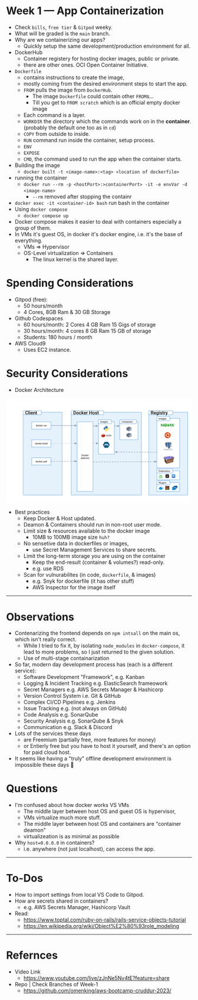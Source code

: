 # Week 1 — App Containerization
- Check `bills`, `free tier` & `Gitpod` weeky.
- What will be graded is the `main` branch.
- Why are we containerizing our apps?
	- Quickly setup the same development/production environment for all.
- DockerHub
	- Container registery for hosting docker images, public or private.
	- there are other ones. OCI Open Container Initiative.
- `Dockerfile`
	- contains instructions to create the image,
	- mostly coming from the desired environment steps to start the app.
	- `FROM` pulls the image from `DockerHub`.
		- The image `Dockerfile` could contain other `FROM`s...
		- Till you get to `FROM scratch` which is an official empty docker image
	- Each command is a layer.
	- `WORKDIR`  the directory which the commands work on in the **container**. (probably the default one too as in `cd`)
	- `COPY` from outside to inside.
	- `RUN` command run inside the container, setup process.
	- `ENV`
	- `EXPOSE`
	- `CMD`, the command used to run the app when the container starts.
- Building the image
	- `docker built -t <image-name>:<tag> <location of dockerfile>`
- running the container
	- `docker run --rm -p <hostPort>:>containerPort> -it -e envVar -d <image-name>`
		- `--rm` removed after stopping the containr
- `docker exec -it <container-id> bash` run bash in the container
- Using `docker compose`
	- `docker compose up`
- Docker compose makes it easier to deal with containers especially a group of them.
- In VMs it's guest OS, in docker it's docker engine, i.e. it's the base of everything.
	- VMs => Hypervisor
	- OS-Level virtualization => Containers
		- The linux kernel is the shared layer.
# Spending Considerations
- Gitpod (free):
	- 50 hours/month
	- 4 Cores, 8GB Ram & 30 GB Storage
- Github Codespaces
	- 60 hours/month: 2 Cores 4 GB Ram 15 Gigs of storage
	- 30 hours/month: 4 cores 8 GB Ram 15 GB of storage
	- Students: 180 hours / month
- AWS Cloud9
	- Uses EC2 instance.
# Security Considerations
- Docker Architecture

![docker architecutre](assets/week-1-docker-architecture.svg)

- Best practices
	- Keep Docker & Host updated.
	- Deamon & Containers should run in non-root user mode.
	- Limit size & resources available to the docker image
		-  10MB to 100MB image size `huh?`
	- No sensetive data in dockerfiles or images,
		- use Secret Management Services to share secrets.
	- Limit the long-term storage you are using on the container
		- Keep the end-result (container & volumes?) read-only.
		- e.g. use RDS
	- Scan for vulnurabilites (in code, `dockerfile`, & images)
		- e.g. Snyk for dockerfile (it has other stuff)
		- AWS Inspector for the image itself
---
# Observations
- Contenarizing the frontend depends on `npm intsall` on the main os, which isn't really correct.
	- While I tried to fix it, by isolating `node_modules` in `docker-compose`, it lead to more problems, so I just returned to the given solution.
	- Use of multi-stage containarization
- So far, modern day development process has (each is a different service):
	- Software Development "Framework", e.g. Kanban
	- Logging & Incident Tracking e.g. ElasticSearch frameowork
	- Secret Managers e.g. AWS Secrets Manager & Hashicorp
	- Version Control System i.e. Git & GitHub
	- Complex CI/CD Pipelines e.g. Jenkins
	- Issue Tracking e.g. (not always on GitHub)
	- Code Analysis e.g. SonarQube
	- Security Analysis e.g. SonarQube & Snyk
	- Communication e.g. Slack & Discord
- Lots of the services these days
	- are Freemium (partially free, more features for money)
	- or Entierly free but you have to host it yourself, and there's an option for paid cloud host.
- It seems like having a "truly" offline development environment is impossible these days 🤨
# Questions
- I'm confused about how docker works VS VMs
	- The middle layer between host OS and guest OS is hypervisor,
	- VMs virtualize much more stuff.
	- The middle layer between host OS and containers are "container deamon"
	- virtualizeation is as minimal as possible
- Why `host=0.0.0.0` in containers?
	- i.e. anywhere (not just localhost), can access the app.
---
# To-Dos
- How to import settings from local VS Code to Gitpod.
- How are secrets shared in containers?
	- e.g. AWS Secrets Manager, Hashicorp Vault
- Read:
	- https://www.toptal.com/ruby-on-rails/rails-service-objects-tutorial
	- https://en.wikipedia.org/wiki/Object%E2%80%93role_modeling
---
# Refernces
- Video Link
	- https://www.youtube.com/live/zJnNe5Nv4tE?feature=share
- Repo | Check Branches of Week-1
	- https://github.com/omenking/aws-bootcamp-cruddur-2023/
